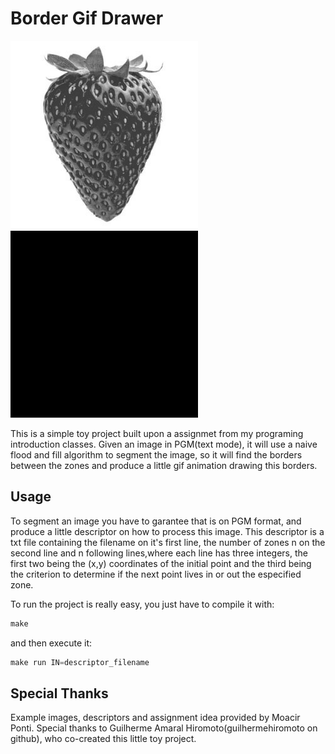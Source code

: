 # Border Gif Drawer

![](https://github.com/vrrusso/border-draw-gif/blob/master/teste10.jpg)![](https://github.com/vrrusso/border-draw-gif/blob/master/borders.gif)


This is a simple toy project built upon a assignmet from my programing introduction classes. Given an image in PGM(text mode), it will use a naive flood and fill algorithm to segment the
image, so it will find the borders between the zones and produce a little gif animation drawing this borders.

## Usage
To segment an image you have to garantee that is on PGM format, and produce a little descriptor on how to process this image. This descriptor is a txt file containing the filename on 
it's first line, the number of zones n on the second line and n following lines,where each line has three integers, the first two being the (x,y) coordinates of the initial point and the third
being the criterion to determine if the next point lives in or out the especified zone.

To run the project is really easy, you just have to compile it with:
```C
make
```
 
 and then execute it:
 
 ```C
 make run IN=descriptor_filename
 ```

## Special Thanks
Example images, descriptors and assignment idea provided by Moacir Ponti.
Special thanks to Guilherme Amaral Hiromoto(guilhermehiromoto on github), who co-created this little toy project.
